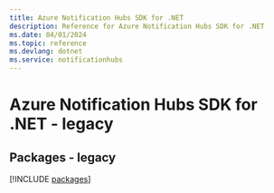 ```yaml
---
title: Azure Notification Hubs SDK for .NET
description: Reference for Azure Notification Hubs SDK for .NET
ms.date: 04/01/2024
ms.topic: reference
ms.devlang: dotnet
ms.service: notificationhubs
---
```

# Azure Notification Hubs SDK for .NET - legacy
## Packages - legacy
[!INCLUDE [packages](notification-hubs-index.md)]